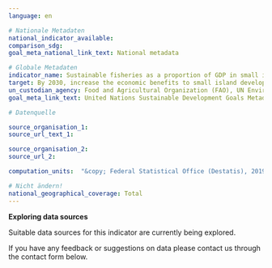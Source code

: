 ```yaml
---
language: en

# Nationale Metadaten
national_indicator_available:
comparison_sdg:
goal_meta_national_link_text: National metadata

# Globale Metadaten
indicator_name: Sustainable fisheries as a proportion of GDP in small island developing States, least developed countries and all countries
target: By 2030, increase the economic benefits to small island developing States and least developed countries from the sustainable use of marine resources, including through sustainable management of fisheries, aquaculture and tourism
un_custodian_agency: Food and Agricultural Organization (FAO), UN Environment World Conservation Monitoring Centre (UNEP-WCMC)
goal_meta_link_text: United Nations Sustainable Development Goals Metadata

# Datenquelle

source_organisation_1:
source_url_text_1:

source_organisation_2:
source_url_2:

computation_units:  "&copy; Federal Statistical Office (Destatis), 2019"

# Nicht ändern!
national_geographical_coverage: Total
---
```

**Exploring data sources**

Suitable data sources for this indicator are currently being explored.

If you have any feedback or suggestions on data please contact us through the contact form below.
